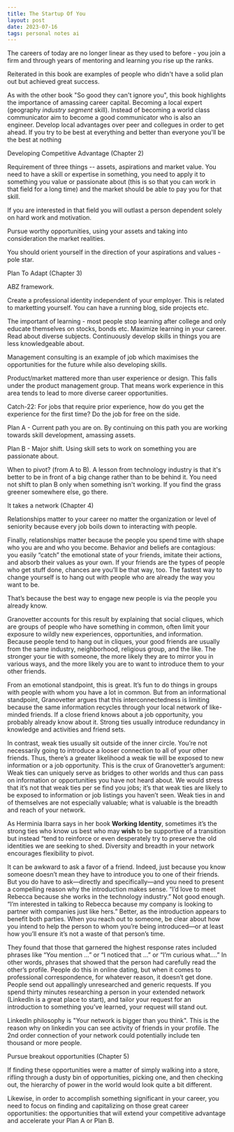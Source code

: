 ```yaml
---
title: The Startup Of You
layout: post
date: 2023-07-16
tags: personal notes ai
---
```

<p style="color: rgb(26, 26, 26)" class="body"><span>The careers of today are no longer linear as they used to before - you join a firm and through years of mentoring and learning you rise up the ranks. </span></p><p class="body"><span>Reiterated in this book are examples of people who didn't have a solid plan out but achieved great success.</span></p><p class="body"><span>As with the other book "So good they can't ignore you", this book highlights the importance of amassing career capital. Becoming a local expert (geography <em> industry segment </em> skill). Instead of becoming a world class communicator aim to become a good communicator who is also an engineer. Develop local advantages over peer and collegues in order to get ahead. If you try to be best at everything and better than everyone you'll be the best at nothing</span></p><p class="body"><span>Developing Competitive Advantage (Chapter 2)</span></p><p class="body"><span>Requirement of three things -- assets, aspirations and market value. You need to have a skill or expertise in something, you need to apply it to something you value or passionate about (this is so that you can work in that field for a long time) and the market should be able to pay you for that skill. </span></p><p class="body"><span>If you are interested in that field you will outlast a person dependent solely on hard work and motivation.</span></p><p class="body"><span>Pursue worthy opportunities, using your assets and taking into consideration the market realities. </span></p><p class="body"><span>You should orient yourself in the direction of your aspirations and values - pole star.</span></p><p class="body"><span>Plan To Adapt (Chapter 3) </span></p><p class="body"><span>ABZ framework.</span></p><p class="body"><span>Create a professional identity independent of your employer. This is related to marketting yourself. You can have a running blog, side projects etc.</span></p><p class="body"><span>The important of learning - most people stop learning after college and only educate themselves on stocks, bonds etc. Maximize learning in your career. Read about diverse subjects. Continuously develop skills in things you are less knowledgeable about. </span></p><p class="body"><span>Management consulting is an example of job which maximises the opportunities for the future while also developing skills.</span></p><p class="body"><span>Product/market mattered more than user experience or design. This falls under the product management group. That means work experience in this area tends to lead to more diverse career opportunities.</span></p><p class="body"><span>Catch-22: For jobs that require prior experience, how do you get the experience for the first time? Do the job for free on the side.</span></p><p class="body"><span>Plan A - Current path you are on. By continuing on this path you are working towards skill development, amassing assets.</span></p><p class="body"><span>Plan B - Major shift. Using skill sets to work on something you are passionate about.</span></p><p class="body"><span>When to pivot? (from A to B). A lesson from technology industry is that it's better to be in front of a big change rather than to be behind it. You need not shift to plan B only when something isn't working. If you find the grass greener somewhere else, go there.</span></p><p class="body"><span>It takes a network (Chapter 4)</span></p><p class="body"><span>Relationships matter to your career no matter the organization or level of seniority because every job boils down to interacting with people.</span></p><p class="body"><span>Finally, relationships matter because the people you spend time with shape who you are and who you become. Behavior and beliefs are contagious: you easily “catch” the emotional state of your friends, imitate their actions, and absorb their values as your own. If your friends are the types of people who get stuff done, chances are you’ll be that way, too. The fastest way to change yourself is to hang out with people who are already the way you want to be.</span></p><p class="body"><span>That’s because the best way to engage new people is via the people you already know.</span></p><p class="body"><span>Granovetter accounts for this result by explaining that social cliques, which are groups of people who have something in common, often limit your exposure to wildly new experiences, opportunities, and information. Because people tend to hang out in cliques, your good friends are usually from the same industry, neighborhood, religious group, and the like. The stronger your tie with someone, the more likely they are to mirror you in various ways, and the more likely you are to want to introduce them to your other friends.</span></p><p class="body"><span>From an emotional standpoint, this is great. It’s fun to do things in groups with people with whom you have a lot in common. But from an informational standpoint, Granovetter argues that this interconnectedness is limiting because the same information recycles through your local network of like-minded friends. If a close friend knows about a job opportunity, you probably already know about it. Strong ties usually introduce redundancy in knowledge and activities and friend sets.</span></p><p class="body"><span>In contrast, weak ties usually sit outside of the inner circle. You’re not necessarily going to introduce a looser connection to all of your other friends. Thus, there’s a greater likelihood a weak tie will be exposed to new information or a job opportunity. This is the crux of Granovetter’s argument: Weak ties can uniquely serve as bridges to other worlds and thus can pass on information or opportunities you have not heard about. We would stress that it’s not that weak ties per se find you jobs; it’s that weak ties are likely to be exposed to information or job listings you haven’t seen. Weak ties in and of themselves are not especially valuable; what is valuable is the breadth and reach of your network.</span></p><p class="body"><span>As Herminia Ibarra says in her book <strong>Working Identity</strong>, sometimes it’s the strong ties who know us best who may <strong>wish</strong> to be supportive of a transition but instead “tend to reinforce or even desperately try to preserve the old identities we are seeking to shed. Diversity and breadth in your network encourages flexibility to pivot.</span></p><p class="body"><span>It can be awkward to ask a favor of a friend. Indeed, just because you know someone doesn’t mean they have to introduce you to one of their friends. But you do have to ask—directly and specifically—and you need to present a compelling reason why the introduction makes sense. “I’d love to meet Rebecca because she works in the technology industry.” Not good enough. “I’m interested in talking to Rebecca because my company is looking to partner with companies just like hers.” Better, as the introduction appears to benefit both parties. When you reach out to someone, be clear about how you intend to help the person to whom you’re being introduced—or at least how you’ll ensure it’s not a waste of that person’s time.</span></p><p class="body"><span>They found that those that garnered the highest response rates included phrases like “You mention …” or “I noticed that …” or “I’m curious what.…” In other words, phrases that showed that the person had carefully read the other’s profile. People do this in online dating, but when it comes to professional correspondence, for whatever reason, it doesn’t get done. People send out appallingly unresearched and generic requests. If you spend thirty minutes researching a person in your extended network (LinkedIn is a great place to start), and tailor your request for an introduction to something you’ve learned, your request will stand out.</span></p><p class="body"><span>LinkedIn philosophy is "Your network is bigger than you think". This is the reason why on linkedin you can see activity of friends in your profile. The 2nd order connection of your network could potentially include ten thousand or more people.</span></p><p class="body"><span>Pursue breakout opportunities (Chapter 5)</span></p><p class="body"><span>If finding these opportunities were a matter of simply walking into a store, rifling through a dusty bin of opportunities, picking one, and then checking out, the hierarchy of power in the world would look quite a bit different.</span></p><p class="body"><span>Likewise, in order to accomplish something significant in your career, you need to focus on finding and capitalizing on those great career opportunities: the opportunities that will extend your competitive advantage and accelerate your Plan A or Plan B.</span></p><p class="body"></p>